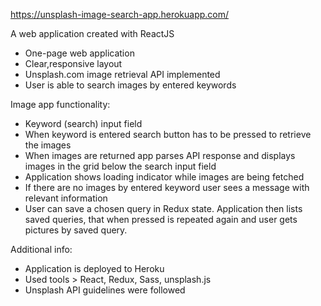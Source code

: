 https://unsplash-image-search-app.herokuapp.com/

A web application created with ReactJS

 - One-page web application
 - Clear,responsive layout
 - Unsplash.com image retrieval API implemented
 - User is able to search images by entered keywords


 Image app functionality:

 - Keyword (search) input field
 - When keyword is entered search button has to be pressed to retrieve the images
 - When images are returned app parses API response and displays images in the grid below the      search input field
 - Application shows loading indicator while images are being fetched
 - If there are no images by entered keyword user sees a message with relevant information
 - User can save a chosen query in Redux state. Application then lists saved queries, that         when pressed is repeated again and user gets pictures by saved query.


 Additional info:

 - Application is deployed to Heroku
 - Used tools > React, Redux, Sass, unsplash.js
 - Unsplash API guidelines were followed